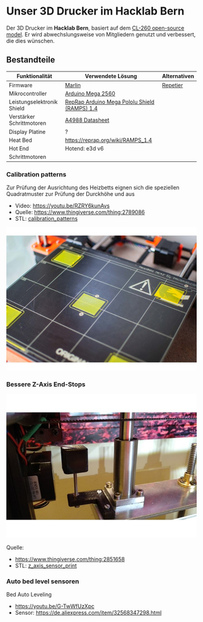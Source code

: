 # Unser 3D Drucker im Hacklab Bern

Der 3D Drucker im **Hacklab Bern**, basiert auf dem [CL-260 open-source model](https://www.thingiverse.com/minicooper/collections/cl-260). Er wird abwechslungsweise von Mitgliedern genutzt und verbessert, die dies wünschen.

## Bestandteile

| Funktionalität | Verwendete Lösung | Alternativen |
| ---- | --- | --- |
| Firmware | [Marlin](https://github.com/MarlinFirmware/Marlin) | [Repetier](https://www.repetier.com/download-software) |
| Mikrocontroller            | [Arduino Mega 2560](https://www.3dware.ch/Iduino-MEGA2560-De.htm) |
| Leistungselektronik Shield | [RepRap Arduino Mega Pololu Shield (RAMPS) 1.4](https://reprap.org/wiki/RAMPS_1.4) |
| Verstärker Schrittmotoren  | [A4988 Datasheet](https://www.allegromicro.com/~/media/Files/Datasheets/A4988-Datasheet.ashx) |
| Display Platine     | ?   |
| Heat Bed            | https://reprap.org/wiki/RAMPS_1.4    |
| Hot End             | Hotend: e3d v6 |
| Schrittmotoren      |     |

### Calibration patterns

Zur Prüfung der Ausrichtung des Heizbetts eignen sich die speziellen Quadratmuster zur Prüfung
der Durckhöhe und aus

- Video: https://youtu.be/RZRY6kunAvs
- Quelle: https://www.thingiverse.com/thing:2789086
- STL: [calibration_patterns](calibration_patterns)

![Calibration Patterns](calibration_patterns/a11e319e6441382d85e158443514f1c2_preview_featured.jpg)

### Bessere Z-Axis End-Stops

![Z-Axis Endstop](z_axis_sensor_print/5cc3017be026a4b2a4c0659578d3ea0d_preview_featured.jpg)

Quelle:
- https://www.thingiverse.com/thing:2851658
- STL: [z_axis_sensor_print](z_axis_sensor_print)

### Auto bed level sensoren

Bed Auto Leveling
- https://youtu.be/G-TwWfUzXpc
- Sensor: https://de.aliexpress.com/item/32568347298.html 
